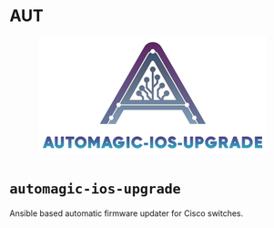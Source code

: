# AUT
<p align="center">
  <img src="https://github.com/skippybossx/automagic-ios-upgrade/raw/main/automagic-ios-upgrade.png">
</p>

# `automagic-ios-upgrade`

Ansible based automatic firmware updater for Cisco switches.
